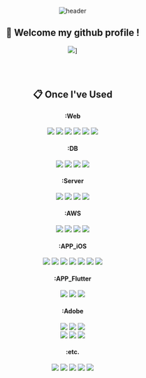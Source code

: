 
<div align="center"> 

![header](https://capsule-render.vercel.app/api?type=waving&color=gradient&height=120&animation=fadeIn&section=footer&text=🐶&fontAlign=50)
  
##  :wave: Welcome my github profile !

 
<!-- #### :pencil2: Study log -->

![](https://github-profile-summary-cards.vercel.app/api/cards/profile-details?username=kennethJeong&theme=2077)]
  
 <br/>
 <br/>
  
##  :clipboard: Once I've Used 
####  :Web
<img src="https://img.shields.io/badge/HTML5-E34F26?style=for-the-badge&logo=HTML5&logoColor=white">
<img src="https://img.shields.io/badge/CSS3-1572B6?style=for-the-badge&logo=CSS3&logoColor=white">
<img src="https://img.shields.io/badge/JavaScript-F7DF1E?style=for-the-badge&logo=JavaScript&logoColor=white">
<img src="https://img.shields.io/badge/JQuery-0769AD?style=for-the-badge&logo=JQuery&logoColor=white">
<img src="https://img.shields.io/badge/PHP-777BB4?style=for-the-badge&logo=PHP&logoColor=white"> 
<img src="https://img.shields.io/badge/Python-3776AB?style=for-the-badge&logo=Python&logoColor=white">
<br/>
  
####  :DB
<img src="https://img.shields.io/badge/MySQL-4479A1?style=for-the-badge&logo=MySQL&logoColor=white">
<img src="https://img.shields.io/badge/SQLite-003B57?style=for-the-badge&logo=SQLite&logoColor=white">
<img src="https://img.shields.io/badge/MariaDB-003545?style=for-the-badge&logo=MariaDB&logoColor=white">
<img src="https://img.shields.io/badge/MongoDB-47A248?style=for-the-badge&logo=MongoDB&logoColor=white">
<br/>

####  :Server
<img src="https://img.shields.io/badge/Linux-FCC624?style=for-the-badge&logo=Linux&logoColor=white">
<img src="https://img.shields.io/badge/Ubuntu-E95420?style=for-the-badge&logo=Ubuntu&logoColor=white">
<img src="https://img.shields.io/badge/Nginx-009639?style=for-the-badge&logo=Nginx&logoColor=white">
<img src="https://img.shields.io/badge/Apache-D22128?style=for-the-badge&logo=Apache&logoColor=white">
<br/>
  
####  :AWS
<img src="https://img.shields.io/badge/Amazon AWS-232F3E?style=for-the-badge&logo=Amazon AWS&logoColor=white">
<img src="https://img.shields.io/badge/Amazon EC2-FF9900?style=for-the-badge&logo=Amazon EC2&logoColor=white">
<img src="https://img.shields.io/badge/Amazon S3-569A31?style=for-the-badge&logo=Amazon S3&logoColor=white">
<img src="https://img.shields.io/badge/Amazon RDS-527FFF?style=for-the-badge&logo=Amazon RDS&logoColor=white">
<br/>
 
####  :APP_iOS
<img src="https://img.shields.io/badge/iOS-000000?style=for-the-badge&logo=iOS&logoColor=white">
<img src="https://img.shields.io/badge/Swift-F05138?style=for-the-badge&logo=Swift&logoColor=white">
<img src="https://img.shields.io/badge/UIKit-2396F3?style=for-the-badge&logo=UIKit&logoColor=white">
<img src="https://img.shields.io/badge/CocoaPods-EE3322?style=for-the-badge&logo=CocoaPods&logoColor=white">
<img src="https://img.shields.io/badge/XCode-147EFB?style=for-the-badge&logo=XCode&logoColor=white">
<img src="https://img.shields.io/badge/Realm-39477F?style=for-the-badge&logo=Realm&logoColor=white">
<img src="https://img.shields.io/badge/Heroku-430098?style=for-the-badge&logo=Heroku&logoColor=white">
<br/>
  
####  :APP_Flutter 
<img src="https://img.shields.io/badge/Flutter-02569B?style=for-the-badge&logo=Flutter&logoColor=white">
<img src="https://img.shields.io/badge/Dart-0175C2?style=for-the-badge&logo=Dart&logoColor=white">
<img src="https://img.shields.io/badge/Android Studio-3DDC84?style=for-the-badge&logo=Android Studio&logoColor=white">
<br/>
  
####  :Adobe
<img src="https://img.shields.io/badge/Adobe-FF0000?style=for-the-badge&logo=Adobe&logoColor=white">
<img src="https://img.shields.io/badge/Adobe XD-FF61F6?style=for-the-badge&logo=Adobe XD&logoColor=white">  
<img src="https://img.shields.io/badge/Adobe Photoshop-31A8FF?style=for-the-badge&logo=Adobe Photoshop&logoColor=white"> <br/>
<img src="https://img.shields.io/badge/Adobe Illustrator-FF9A00?style=for-the-badge&logo=Adobe Illustrator&logoColor=white"> 
<img src="https://img.shields.io/badge/Adobe Premiere Pro-9999FF?style=for-the-badge&logo=Adobe Premiere Pro&logoColor=white"> 
<img src="https://img.shields.io/badge/Adobe After Effects-9999FF?style=for-the-badge&logo=Adobe After Effects&logoColor=white"> 
<br/>
  
####  :etc.
<img src="https://img.shields.io/badge/Git-F05032?style=for-the-badge&logo=Git&logoColor=white"> 
<img src="https://img.shields.io/badge/Oracle-F80000?style=for-the-badge&logo=Oracle&logoColor=white"> 
<img src="https://img.shields.io/badge/Eclipse-2C2255?style=for-the-badge&logo=Eclipse%20IDE&logoColor=white">
<img src="https://img.shields.io/badge/VSCode-007ACC?style=for-the-badge&logo=VisualStudioCode&logoColor=white">
<img src="https://img.shields.io/badge/Figma-F24E1E?style=for-the-badge&logo=Figma&logoColor=white">
<br/>
